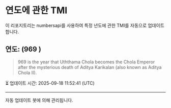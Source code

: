 
# 연도에 관한 TMI

이 리포지토리는 numbersapi를 사용하여 특정 년도에 관한 TMI를 자동으로 업데이트합니다.

## 연도: (969 )
> 969 is the year that Uththama Chola becomes the Chola Emperor after the mysterious death of Aditya Karikalan (also known as Aditya Chola II).

⏳ 업데이트 시간: 2025-09-18 11:52:41 (UTC)

---
자동 업데이트 봇에 의해 관리됩니다.
